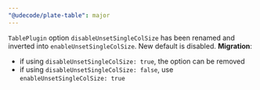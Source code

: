 ```yaml
---
"@udecode/plate-table": major
---
```


`TablePlugin` option `disableUnsetSingleColSize` has been renamed and inverted into `enableUnsetSingleColSize`. New default is disabled. **Migration**: 
- if using `disableUnsetSingleColSize: true`, the option can be removed
- if using `disableUnsetSingleColSize: false`, use `enableUnsetSingleColSize: true`
